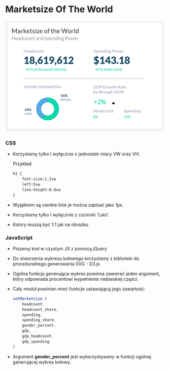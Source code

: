 # Marketsize Of The World

![smiley](img/preview.png)


### CSS

- Korzystamy tylko i wyłącznie z jednostek miary VW oraz VH.

    Przykład:

    ```html
	h1 {
		font-size:1.2vw
		left:5vw 
		line-height:0.8vw 
	}
    ```
- Wyjątkiem są cienkie linie je można zapisać jako 1px.

- Korzystamy tylko i wyłącznie z czcionki 'Lato'.

- Kolory muszą być 1:1 jak na obrazku


### JavaScript

- Piszemy kod w czystym JS z pomocą jQuery

- Do stworzenia wykresu kołowego korzystamy z biblioteki do proceduralnego generowania SVG - D3.js

- Ogólna funkcja generująca wykres powinna zawierać jeden argument, który odpowiada procentowi wypełnienia niebieskiej części.

- Cały moduł powinien mieć funkcje ustawiającą jego zawartość:

    ```javascript
	setMarketsize (
		headcount,
		headcount_share,
		spending,
		spending_share,
		gender_percent,
		gdp,
		gdp_headcount,
		gdp_spending
	)
    ```
- Argument __gender_percent__ jest wykorzystywany w funkcji ogólnej generującej wykres kołowy.